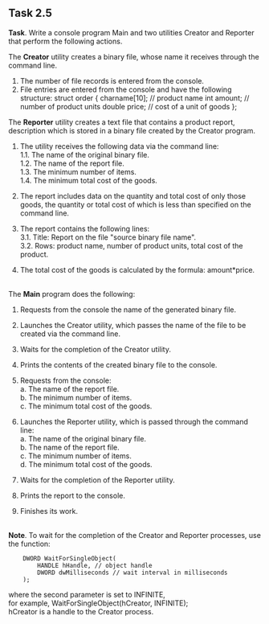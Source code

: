 ## Task 2.5
**Task**. Write a console program Main and two utilities Creator and Reporter that perform the following actions.



The **Creator** utility creates a binary file, whose name it receives through the command line.

1. The number of file records is entered from the console.
2. File entries are entered from the console and have the following structure:
        struct order {
            charname[10]; // product name
            int amount; // number of product units
            double price; // cost of a unit of goods
        };

The **Reporter** utility creates a text file that contains a product report, description
which is stored in a binary file created by the Creator program.

1. The utility receives the following data via the command line:  
 1.1. The name of the original binary file.  
 1.2. The name of the report file.  
 1.3. The minimum number of items.  
 1.4. The minimum total cost of the goods.

2. The report includes data on the quantity and total cost of only those goods, the quantity or total cost of which is less than specified on the command line.

3. The report contains the following lines:  
 3.1. Title: Report on the file "source binary file name".  
 3.2. Rows: product name, number of product units, total cost of the product.

4. The total cost of the goods is calculated by the formula: amount*price.

\
The **Main** program does the following:

1. Requests from the console the name of the generated binary file.

2. Launches the Creator utility, which passes the name of the file to be created via the command line.



3. Waits for the completion of the Creator utility.
4. Prints the contents of the created binary file to the console.

5. Requests from the console:\
    a. The name of the report file.\
    b. The minimum number of items.\
    c. The minimum total cost of the goods.

6. Launches the Reporter utility, which is passed through the command line:  
    a. The name of the original binary file.  
    b. The name of the report file.  
    c. The minimum number of items.  
    d. The minimum total cost of the goods.

7. Waits for the completion of the Reporter utility.

8. Prints the report to the console.

9. Finishes its work.

\
**Note**. To wait for the completion of the Creator and Reporter processes, use the function:

        DWORD WaitForSingleObject(  
            HANDLE hHandle, // object handle  
            DWORD dwMilliseconds // wait interval in milliseconds  
        );
        
where the second parameter is set to INFINITE,  
for example, WaitForSingleObject(hCreator, INFINITE);  
hCreator is a handle to the Creator process.
